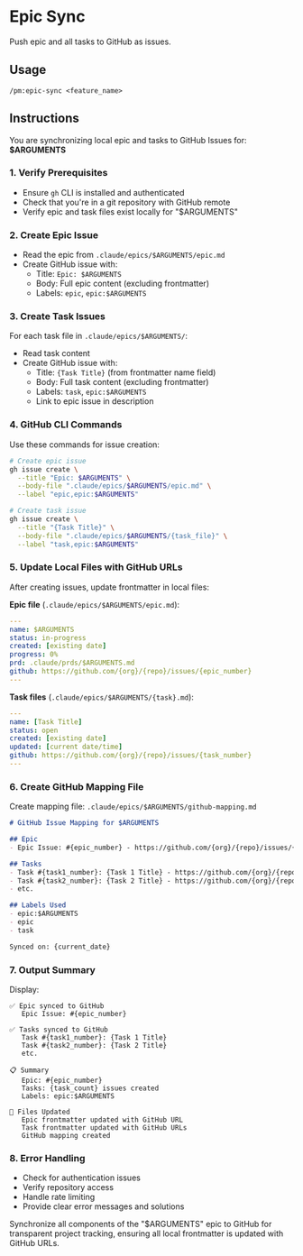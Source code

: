 # Epic Sync

Push epic and all tasks to GitHub as issues.

## Usage
```
/pm:epic-sync <feature_name>
```

## Instructions

You are synchronizing local epic and tasks to GitHub Issues for: **$ARGUMENTS**

### 1. Verify Prerequisites
- Ensure `gh` CLI is installed and authenticated
- Check that you're in a git repository with GitHub remote
- Verify epic and task files exist locally for "$ARGUMENTS"

### 2. Create Epic Issue
- Read the epic from `.claude/epics/$ARGUMENTS/epic.md`
- Create GitHub issue with:
  - Title: `Epic: $ARGUMENTS`
  - Body: Full epic content (excluding frontmatter)
  - Labels: `epic`, `epic:$ARGUMENTS`

### 3. Create Task Issues
For each task file in `.claude/epics/$ARGUMENTS/`:
- Read task content
- Create GitHub issue with:
  - Title: `{Task Title}` (from frontmatter name field)
  - Body: Full task content (excluding frontmatter)
  - Labels: `task`, `epic:$ARGUMENTS`
  - Link to epic issue in description

### 4. GitHub CLI Commands
Use these commands for issue creation:

```bash
# Create epic issue
gh issue create \
  --title "Epic: $ARGUMENTS" \
  --body-file ".claude/epics/$ARGUMENTS/epic.md" \
  --label "epic,epic:$ARGUMENTS"

# Create task issue
gh issue create \
  --title "{Task Title}" \
  --body-file ".claude/epics/$ARGUMENTS/{task_file}" \
  --label "task,epic:$ARGUMENTS"
```

### 5. Update Local Files with GitHub URLs
After creating issues, update frontmatter in local files:

**Epic file** (`.claude/epics/$ARGUMENTS/epic.md`):
```yaml
---
name: $ARGUMENTS
status: in-progress
created: [existing date]
progress: 0%
prd: .claude/prds/$ARGUMENTS.md
github: https://github.com/{org}/{repo}/issues/{epic_number}
---
```

**Task files** (`.claude/epics/$ARGUMENTS/{task}.md`):
```yaml
---
name: [Task Title]
status: open
created: [existing date]
updated: [current date/time]
github: https://github.com/{org}/{repo}/issues/{task_number}
---
```

### 6. Create GitHub Mapping File
Create mapping file: `.claude/epics/$ARGUMENTS/github-mapping.md`
```markdown
# GitHub Issue Mapping for $ARGUMENTS

## Epic
- Epic Issue: #{epic_number} - https://github.com/{org}/{repo}/issues/{epic_number}

## Tasks
- Task #{task1_number}: {Task 1 Title} - https://github.com/{org}/{repo}/issues/{task1_number}
- Task #{task2_number}: {Task 2 Title} - https://github.com/{org}/{repo}/issues/{task2_number}
- etc.

## Labels Used
- epic:$ARGUMENTS
- epic
- task

Synced on: {current_date}
```

### 7. Output Summary
Display:
```
✅ Epic synced to GitHub
   Epic Issue: #{epic_number}
   
✅ Tasks synced to GitHub
   Task #{task1_number}: {Task 1 Title}
   Task #{task2_number}: {Task 2 Title}
   etc.

📋 Summary
   Epic: #{epic_number}
   Tasks: {task_count} issues created
   Labels: epic:$ARGUMENTS
   
📁 Files Updated
   Epic frontmatter updated with GitHub URL
   Task frontmatter updated with GitHub URLs
   GitHub mapping created
```

### 8. Error Handling
- Check for authentication issues
- Verify repository access
- Handle rate limiting
- Provide clear error messages and solutions

Synchronize all components of the "$ARGUMENTS" epic to GitHub for transparent project tracking, ensuring all local frontmatter is updated with GitHub URLs.
